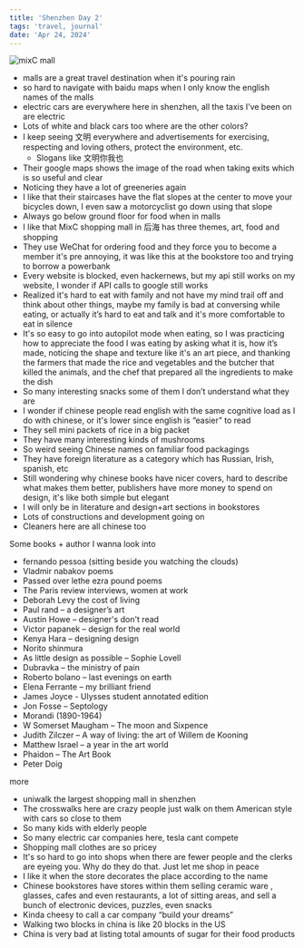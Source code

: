 ```yaml
---
title: 'Shenzhen Day 2'
tags: 'travel, journal'
date: 'Apr 24, 2024'
---
```


![mixC mall](/images/sz2.jpg)

- malls are a great travel destination when it's pouring rain
- so hard to navigate with baidu maps when I only know the english names of the malls
- electric cars are everywhere here in shenzhen, all the taxis I’ve been on are electric
- Lots of white and black cars too where are the other colors?
- I keep seeing 文明 everywhere and advertisements for exercising, respecting and loving others, protect the environment, etc.
  - Slogans like 文明你我也
- Their google maps shows the image of the road when taking exits which is so useful and clear
- Noticing they have a lot of greeneries again
- I like that their staircases have the flat slopes at the center to move your bicycles down, I even saw a motorcyclist go down using that slope
- Always go below ground floor for food when in malls
- I like that MixC shopping mall in 后海 has three themes, art, food and shopping
- They use WeChat for ordering food and they force you to become a member it's pre annoying, it was like this at the bookstore too and trying to borrow a powerbank
- Every website is blocked, even hackernews, but my api still works on my website, I wonder if API calls to google still works
- Realized it's hard to eat with family and not have my mind trail off and think about other things, maybe my family is bad at conversing while eating, or actually it’s hard to eat and talk and it's more comfortable to eat in silence
- It's so easy to go into autopilot mode when eating, so I was practicing how to appreciate the food I was eating by asking what it is, how it’s made, noticing the shape and texture like it's an art piece, and thanking the farmers that made the rice and vegetables and the butcher that killed the animals, and the chef that prepared all the ingredients to make the dish
- So many interesting snacks some of them I don’t understand what they are
- I wonder if chinese people read english with the same cognitive load as I do with chinese, or it's lower since english is “easier” to read
- They sell mini packets of rice in a big packet
- They have many interesting kinds of mushrooms
- So weird seeing Chinese names on familiar food packagings
- They have foreign literature as a category which has Russian, Irish, spanish, etc
- Still wondering why chinese books have nicer covers, hard to describe what makes them better, publishers have more money to spend on design, it's like both simple but elegant
- I will only be in literature and design+art sections in bookstores
- Lots of constructions and development going on
- Cleaners here are all chinese too

Some books + author I wanna look into

- fernando pessoa (sitting beside you watching the clouds)
- Vladmir nabakov poems
- Passed over lethe ezra pound poems
- The Paris review interviews, women at work
- Deborah Levy the cost of living
- Paul rand – a designer’s art
- Austin Howe – designer's don't read
- Victor papanek – design for the real world
- Kenya Hara – designing design
- Norito shinmura
- As little design as possible – Sophie Lovell
- Dubravka – the ministry of pain
- Roberto bolano – last evenings on earth
- Elena Ferrante – my brilliant friend
- James Joyce - Ulysses student annotated edition
- Jon Fosse – Septology
- Morandi (1890-1964)
- W Somerset Maugham – The moon and Sixpence
- Judith Zilczer – A way of living: the art of Willem de Kooning
- Matthew Israel – a year in the art world
- Phaidon – The Art Book
- Peter Doig

more

- uniwalk the largest shopping mall in shenzhen
- The crosswalks here are crazy people just walk on them American style with cars so close to them
- So many kids with elderly people
- So many electric car companies here, tesla cant compete
- Shopping mall clothes are so pricey
- It's so hard to go into shops when there are fewer people and the clerks are eyeing you. Why do they do that. Just let me shop in peace
- I like it when the store decorates the place according to the name
- Chinese bookstores have stores within them selling ceramic ware , glasses, cafes and even restaurants, a lot of sitting areas, and sell a bunch of electronic devices, puzzles, even snacks
- Kinda cheesy to call a car company “build your dreams”
- Walking two blocks in china is like 20 blocks in the US
- China is very bad at listing total amounts of sugar for their food products
